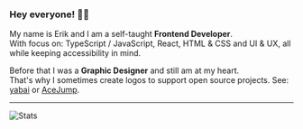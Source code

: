 ### Hey everyone! 👋😄

My name is Erik and I am a self-taught **Frontend Developer**.   
With focus on: TypeScript / JavaScript, React, HTML & CSS and UI & UX, all while keeping accessibility in mind.

Before that I was a **Graphic Designer** and still am at my heart.   
That's why I sometimes create logos to support open source projects. See: [yabai](https://github.com/koekeishiya/yabai) or [AceJump](https://github.com/acejump/AceJump).

---

![Stats](https://github-readme-stats.vercel.app/api?username=meseck&count_private=true&show_icons=true&theme=dark)
